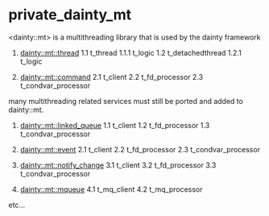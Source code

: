 # private_dainty_mt
&lt;dainty::mt> is a multithreading library that is used by the dainty framework

1. <dainty::mt::thread>
1.1   t_thread
1.1.1 t_logic
1.2   t_detachedthread
1.2.1 t_logic

2. <dainty::mt::command>
2.1 t_client
2.2 t_fd_processor
2.3 t_condvar_processor

many multithreading related services must still be ported and added to dainty::mt.

1. <dainty::mt::linked_queue>
1.1 t_client
1.2 t_fd_processor
1.3 t_condvar_processor

2. <dainty::mt::event>
2.1 t_client
2.2 t_fd_processor
2.3 t_condvar_processor

3. <dainty::mt::notify_change>
3.1 t_client
3.2 t_fd_processor
3.3 t_condvar_processor

4. <dainty::mt::mqueue>
4.1 t_mq_client
4.2 t_mq_processor

etc...
